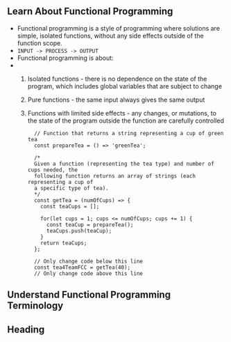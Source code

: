 ## Learn About Functional Programming

 - Functional programming is a style of programming where solutions are simple, isolated functions, without any side effects outside of the function scope.
 - `INPUT -> PROCESS -> OUTPUT`
 - Functional programming is about:
 - 1) Isolated functions - there is no dependence on the state of the
   program, which includes global variables that are subject to change
   
   2) Pure functions - the same input always gives the same output
   
   3) Functions with limited side effects - any changes, or mutations,
   to the state of the program outside the function are carefully
   controlled

		    // Function that returns a string representing a cup of green tea
		    const prepareTea = () => 'greenTea';
		    
		    /*
		    Given a function (representing the tea type) and number of cups needed, the
		    following function returns an array of strings (each representing a cup of
		    a specific type of tea).
		    */
		    const getTea = (numOfCups) => {
		      const teaCups = [];
		    
		      for(let cups = 1; cups <= numOfCups; cups += 1) {
		        const teaCup = prepareTea();
		        teaCups.push(teaCup);
		      }
		      return teaCups;
		    };
		    
		    // Only change code below this line
		    const tea4TeamFCC = getTea(40);
		    // Only change code above this line
## Understand Functional Programming Terminology
## Heading
<!--stackedit_data:
eyJoaXN0b3J5IjpbLTc3MjkzMTE2NywtMTE0MDM0NzI5MF19
-->